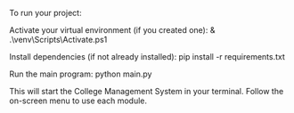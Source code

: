 To run your project:

Activate your virtual environment (if you created one):
& .\venv\Scripts\Activate.ps1

Install dependencies (if not already installed):
pip install -r requirements.txt

Run the main program:
python main.py

This will start the College Management System in your terminal. Follow the on-screen menu to use each module.
